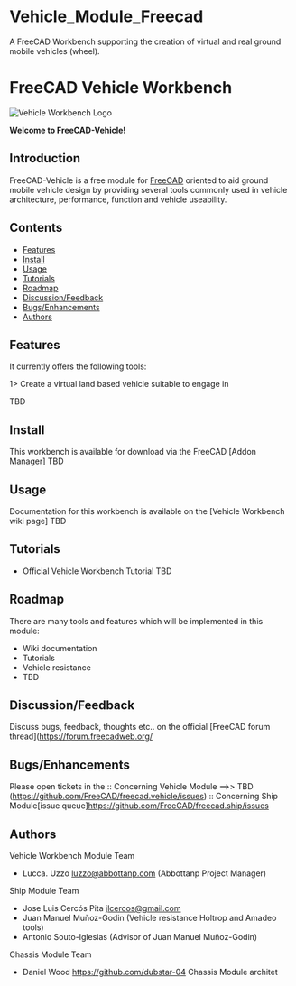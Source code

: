 # Vehicle_Module_Freecad
A FreeCAD Workbench supporting the creation of virtual and real ground mobile vehicles (wheel).

# FreeCAD Vehicle Workbench

![Vehicle Workbench Logo](freecad/vehicle/resources/icons/Vehicle_Logo.svg)

**Welcome to FreeCAD-Vehicle!**

## Introduction
FreeCAD-Vehicle is a free module for [FreeCAD](https://www.freecadweb.org) oriented to aid ground mobile vehicle design by providing several tools commonly used in vehicle architecture, performance, function and vehicle useability.

## Contents
- [Features](#features)
- [Install](#install)
- [Usage](#usage)
- [Tutorials](#tutorials)
- [Roadmap](#roadmap)
- [Discussion/Feedback](#discussionfeedback)
- [Bugs/Enhancements](#bugsenhancements)
- [Authors](#authors)

## Features
It currently offers the following tools:

1> Create a virtual land based vehicle suitable to engage in 

TBD

## Install

This workbench is available for download via the FreeCAD [Addon Manager] TBD 

## Usage

Documentation for this workbench is available on the [Vehicle Workbench wiki page] TBD

## Tutorials

* Official Vehicle Workbench Tutorial TBD

## Roadmap

There are many tools and features which will be implemented in this module:

 - Wiki documentation
 - Tutorials
 - Vehicle resistance
 - TBD

## Discussion/Feedback

Discuss bugs, feedback, thoughts etc.. on the official [FreeCAD forum thread](https://forum.freecadweb.org/

## Bugs/Enhancements

Please open tickets in the 
:: Concerning Vehicle Module ==>> TBD (https://github.com/FreeCAD/freecad.vehicle/issues)
:: Concerning Ship Module[issue queue]https://github.com/FreeCAD/freecad.ship/issues

## Authors
Vehicle Workbench Module Team
 - Lucca. Uzzo <luzzo@abbottanp.com> (Abbottanp Project Manager)
 
 Ship Module Team
 - Jose Luis Cercós Pita <jlcercos@gmail.com>
 - Juan Manuel Muñoz-Godin (Vehicle resistance Holtrop and Amadeo tools)
 - Antonio Souto-Iglesias (Advisor of Juan Manuel Muñoz-Godin)
 
 Chassis Module Team
 - Daniel Wood <https://github.com/dubstar-04> Chassis Module architet

